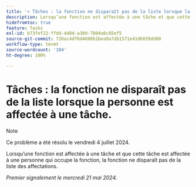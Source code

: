 ```yaml
---
title: '« Tâches : la fonction ne disparaît pas de la liste lorsque la personne est affectée à la tâche. »'
description: Lorsqu’une fonction est affectée à une tâche et que cette tâche est affectée à une personne qui occupe la fonction, la fonction ne disparaît pas de la liste des affectations.
hidefromtoc: true
feature: Tasks
exl-id: b73fef22-ffdd-4d8d-a30d-7804a6c85ef5
source-git-commit: 726ac4d76d4600b1bea9a7db1571e41d6039dd00
workflow-type: tm+mt
source-wordcount: '104'
ht-degree: 100%

---
```


# Tâches : la fonction ne disparaît pas de la liste lorsque la personne est affectée à une tâche.

>[!NOTE]
>
>Ce problème a été résolu le vendredi 4 juillet 2024.

Lorsqu’une fonction est affectée à une tâche et que cette tâche est affectée à une personne qui occupe la fonction, la fonction ne disparaît pas de la liste des affectations.

_Premier signalement le mercredi 21 mai 2024._
